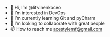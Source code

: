 - 👋 Hi, I’m @litvinenkoceo
- 👀 I’m interested in DevOps
- 🌱 I’m currently learning Git and pyCharm
- 💞️ I’m looking to collaborate with great people
- 📫 How to reach me acestylemf@gmail.com

<!---
litvinenkoceo/litvinenkoceo is a ✨ special ✨ repository because its `README.md` (this file) appears on your GitHub profile.
You can click the Preview link to take a look at your changes.
--->
